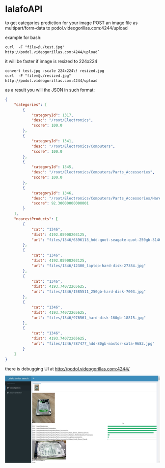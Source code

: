 # lalafoAPI

to get categories prediction for your image POST an image file as multipart/form-data to podol.videogorillas.com:4244/upload

example for bash:

```
curl  -F "file=@./test.jpg"   http://podol.videogorillas.com:4244/upload`
```

it will be faster if image is resized to 224x224

```
convert test.jpg -scale 224x224\! resized.jpg
curl  -F "file=@./resized.jpg"  http://podol.videogorillas.com:4244/upload
```


as a result you will the JSON in such format:
```json
{
    "categories": [
        {
            "categoryId": 1317,
            "desc": "/root/Electronics",
            "score": 100.0
        },
        {
            "categoryId": 1341,
            "desc": "/root/Electronics/Computers",
            "score": 100.0
        },
        {
            "categoryId": 1345,
            "desc": "/root/Electronics/Computers/Parts_Accessories",
            "score": 100.0
        },
        {
            "categoryId": 1346,
            "desc": "/root/Electronics/Computers/Parts_Accessories/Hard_Drives_External_Drives",
            "score": 92.30000000000001
        }
    ],
    "nearestProducts": [
        {
            "cat": "1346",
            "dist": 4192.05908203125,
            "url": "files/1346/6396113_hdd-quot-seagate-quot-250gb-31408.jpg"
        },
        {
            "cat": "1346",
            "dist": 4192.05908203125,
            "url": "files/1346/12300_laptop-hard-disk-27384.jpg"
        },
        {
            "cat": "1346",
            "dist": 4193.74072265625,
            "url": "files/1346/1585511_250gb-hard-disk-7003.jpg"
        },
        {
            "cat": "1346",
            "dist": 4193.74072265625,
            "url": "files/1346/976561_hard-disk-160gb-18815.jpg"
        },
        {
            "cat": "1346",
            "dist": 4193.74072265625,
            "url": "files/1346/787477_hdd-80gb-maxtor-sata-9683.jpg"
        }
    ]
}
```

there is debugging UI at http://podol.videogorillas.com:4244/ 

![Image of screen](images/screen.jpg)